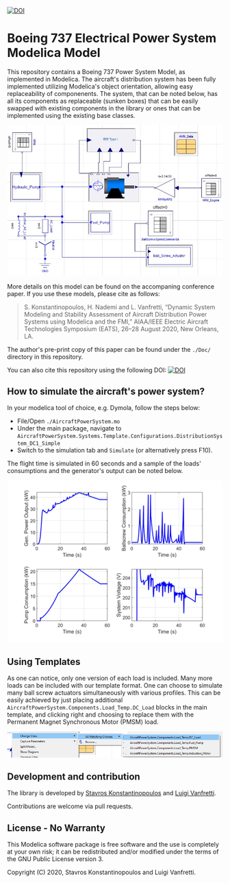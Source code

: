 [![DOI](https://zenodo.org/badge/250306310.svg)](https://zenodo.org/badge/latestdoi/250306310)

# Boeing 737 Electrical Power System Modelica Model
This repository contains a Boeing 737 Power System Model, as implemented in Modelica. The aircraft's distribution system has been fully implemented utilizing Modelica's object orientation, allowing easy replaceability of componenents. The system, that can be noted below, has all its components as replaceable (sunken boxes) that can be easily swapped with existing components in the library or ones that can be implemented using the existing base classes.

![alt text](https://github.com/ALSETLab/Boeing737_PowerSystem_in_Modelica/blob/master/Flight_Simulation_Example/system.jpg)

More details on this model can be found on the accompaning conference paper. If you use these models, please cite as follows:
> S. Konstantinopoulos, H. Nademi and L. Vanfretti, “Dynamic System Modeling and Stability Assessment of Aircraft Distribution Power Systems using Modelica and the FMI,” AIAA/IEEE Electric Aircraft Technologies Symposium (EATS), 26–28 August 2020, New Orleans, LA.

The author's pre-print copy of this paper can be found under the `./Doc/` directory in this repository.

You can also cite this repository using the following DOI: [![DOI](https://zenodo.org/badge/250306310.svg)](https://zenodo.org/badge/latestdoi/250306310)


## How to simulate the aircraft's power system?
In your modelica tool of choice, e.g. Dymola, follow the steps below:

- File/Open `./AircraftPowerSystem.mo`
- Under the main package, navigate to `AircraftPowerSystem.Systems.Template.Configurations.DistributionSystem_DC1_Simple`
- Switch to the simulation tab and `Simulate` (or alternatively press F10).

The flight time is simulated in 60 seconds and a sample of the loads' consumptions and the generator's output can be noted below.

![alt text](https://github.com/ALSETLab/Boeing737_PowerSystem_in_Modelica/blob/master/Flight_Simulation_Example/flight.jpg)


## Using Templates

As one can notice, only one version of each load is included. Many more loads can be included with our template format. One can choose to simulate many ball screw actuators simultaneously with various profiles. This can be easily achieved by just placing additional `AircraftPowerSystem.Components.Load_Temp.DC_Load` blocks in the main template, and clicking right and choosing to replace them with the Permanent Magnet Synchronous Motor (PMSM) load.

![alt text](https://github.com/ALSETLab/Boeing737_PowerSystem_in_Modelica/blob/master/Flight_Simulation_Example/rep.png)

## Development and contribution
The library is developed by [Stavros Konstantinopoulos](https://github.com/StavrosKon) and [Luigi Vanfretti](https://github.com/lvanfretti).

Contributions are welcome via pull requests.

## License - No Warranty
This Modelica software package is free software and the use is completely at your own risk; it can be redistributed and/or modified under the terms of the GNU Public License version 3.

Copyright (C) 2020, Stavros Konstantinopoulos and Luigi Vanfretti.

